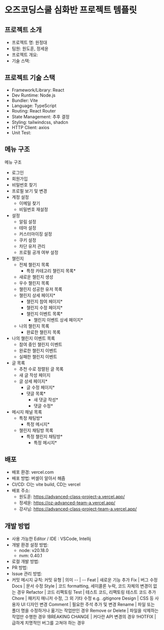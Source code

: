 # 오즈코딩스쿨 심화반 프로젝트 템플릿

## 프로젝트 소개

- 프로젝트 명: 원정대
- 팀원: 원도훈, 정세윤
- 프로젝트 개요:
- 기술 스택:

## 프로젝트 기술 스택

- Framework/Library: React
- Dev Runtime: Node.js
- Bundler: Vite
- Language: TypeScript
- Routing: React Router
- State Management: 추후 결정
- Styling: tailwindcss, shadcn
- HTTP Client: axios
- Unit Test:

## 메뉴 구조

메뉴 구조

- 로그인
- 회원가입
- 비밀번호 찾기
- 프로필 보기 및 변경
- 계정 설정
  - 이메일 찾기
  - 비밀번호 재설정
- 설정
  - 알림 설정
  - 테마 설정
  - 커스터마이징 설정
  - 쿠키 설정
  - 차단 유저 관리
  - 프로필 공개 여부 설정
- 챌린지
  - 전체 챌린지 목록
    - 특정 카테고리 챌린지 목록\*
  - 새로운 챌린지 생성
  - 우수 챌린지 목록
  - 챌린지 성공한 유저 목록
  - 챌린지 상세 페이지\*
    - 챌린지 참여 페이지\*
    - 챌린지 수정 페이지\*
    - 챌린지 이벤트 목록\*
      - 챌린지 이벤트 상세 페이지\*
  - 나의 챌린지 목록
    - 완료한 챌린지 목록
- 나의 챌린지 이벤트 목록
  - 참여 중인 챌린지 이벤트
  - 완료한 챌린지 이벤트
  - 실패한 챌린지 이벤트
- 글 목록
  - 추천 수로 정렬된 글 목록
  - 새 글 작성 페이지
  - 글 상세 페이지\*
    - 글 수정 페이지\*
    - 댓글 목록\*
      - 새 댓글 작성\*
      - 댓글 수정\*
- 메시지 채널 목록
  - 특정 채팅방\*
    - 특정 메시지\*
  - 챌린지 채팅방 목록
    - 특정 챌린지 채팅방\*
      - 특정 메시지\*

## 배포

- 배포 환경: vercel.com
- 배포 방법: 버셀이 알아서 해줌
- CI/CD: CI는 vite build, CD는 vercel
- 배포 주소:
  - 원도훈: https://advanced-class-project-a.vercel.app/
  - 정세윤: https://oz-advanced-team-a.vercel.app/
  - 강사님: https://advanced-class-project-team-a.vercel.app/

## 개발 방법

- 사용 가능한 Editor / IDE : VSCode, Intellij
- 개발 환경 설정 방법:
  - node: v20.18.0
  - nvm: 0.40.1
- 로컬 개발 방법:
- PR 방법:
- Issue 관리 방법:
- 커밋 메시지 규칙:
  커밋 유형 | 의미
  -- | --
  Feat | 새로운 기능 추가
  Fix | 버그 수정
  Docs | 문서 수정
  Style | 코드 formatting, 세미콜론 누락, 코드 자체의 변경이 없는 경우
  Refactor | 코드 리팩토링
  Test | 테스트 코드, 리팩토링 테스트 코드 추가
  Chore | 패키지 매니저 수정, 그 외 기타 수정 e.g. .gitignore
  Design | CSS 등 사용자 UI 디자인 변경
  Comment | 필요한 주석 추가 및 변경
  Rename | 파일 또는 폴더 명을 수정하거나 옮기는 작업만인 경우
  Remove or Delete | 파일을 삭제하는 작업만 수행한 경우
  !BREAKING CHANGE | 커다란 API 변경의 경우
  !HOTFIX | 급하게 치명적인 버그를 고쳐야 하는 경우
